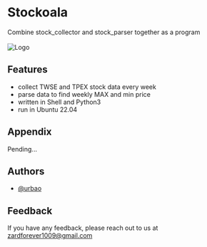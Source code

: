 
# Stockoala
Combine stock_collector and stock_parser together as a program<br/><br/>
![Logo](https://cdn-icons-png.flaticon.com/256/424/424783.png)


## Features

- collect TWSE and TPEX stock data every week
- parse data to find weekly MAX and min price
- written in Shell and Python3
- run in Ubuntu 22.04


## Appendix

Pending...


## Authors

- [@urbao](https://www.github.com/urbao)


## Feedback

If you have any feedback, please reach out to us at zardforever1009@gmail.com

